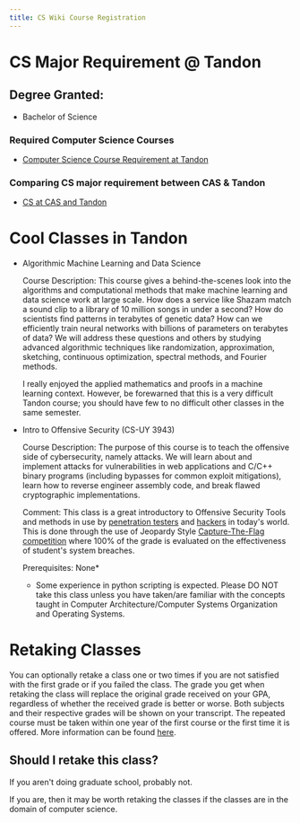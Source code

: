 ```yaml
---
title: CS Wiki Course Registration
---
```


# CS Major Requirement @ Tandon

## Degree Granted:
- Bachelor of Science

### Required Computer Science Courses
- [Computer Science Course Requirement at Tandon](https://bulletins.nyu.edu/undergraduate/engineering/programs/computer-science-bs/)

### Comparing CS major requirement between CAS & Tandon
- [CS at CAS and Tandon](https://cs.nyu.edu/home/undergrad/cs_tandon.html)

# Cool Classes in Tandon

- Algorithmic Machine Learning and Data Science
  
  Course Description: This course gives a behind-the-scenes look into the algorithms and computational methods that make machine learning and data science work at large scale. How does a service like Shazam match a sound clip to a library of 10 million songs in under a second? How do scientists find patterns in terabytes of genetic data? How can we efficiently train neural networks with billions of parameters on terabytes of data? We will address these questions and others by studying advanced algorithmic techniques like randomization, approximation, sketching, continuous optimization, spectral methods, and Fourier methods.

  I really enjoyed the applied mathematics and proofs in a machine learning context. However, be forewarned that this is a very difficult Tandon course; you should have few to no difficult other classes in the same semester. 

- Intro to Offensive Security (CS-UY 3943)

  Course Description: The purpose of this course is to teach the offensive side of cybersecurity, namely attacks. We will learn about and implement attacks for vulnerabilities in web applications and C/C++ binary programs (including bypasses for common exploit mitigations), learn how to reverse engineer assembly code, and break flawed cryptographic implementations.

  Comment: This class is a great introductory to Offensive Security Tools and methods in use by [penetration testers](https://www.synopsys.com/glossary/what-is-penetration-testing.html) and [hackers](https://cyberonline.sdsu.edu/blog/penetration-testing-vs-ethical-hacking/) in today's world. This is done through the use of Jeopardy Style [Capture-The-Flag competition](https://en.wikipedia.org/wiki/Capture_the_flag_(cybersecurity)) where 100% of the grade is evaluated on the effectiveness of student's system breaches.

  Prerequisites: None*

  * Some experience in python scripting is expected. Please DO NOT take this class unless you have taken/are familiar with the concepts taught in Computer Architecture/Computer Systems Organization and Operating Systems.

# Retaking Classes 

You can optionally retake a class one or two times if you are not satisfied with the first grade or if you failed the class. The grade you get when retaking the class will replace the original grade received on your GPA, regardless of whether the received grade is better or worse. Both subjects and their respective grades will be shown on your transcript. The repeated course must be taken within one year of the first course or the first time it is offered. More information can be found [here](https://engineering.nyu.edu/academics/support-services/registration/registration-policies). 

## Should I retake this class?
 
If you aren't doing graduate school, probably not.

If you are, then it may be worth retaking the classes if the classes are in the domain of computer science. 
